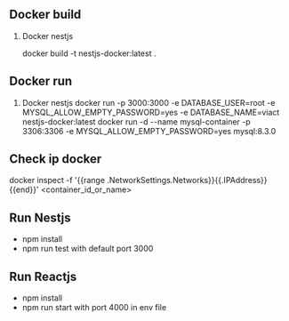 ## Docker build

1. Docker nestjs

   docker build -t nestjs-docker:latest .

## Docker run

1. Docker nestjs
   docker run -p 3000:3000 -e DATABASE_USER=root -e MYSQL_ALLOW_EMPTY_PASSWORD=yes -e DATABASE_NAME=viact nestjs-docker:latest
   docker run -d --name mysql-container -p 3306:3306 -e MYSQL_ALLOW_EMPTY_PASSWORD=yes mysql:8.3.0

## Check ip docker

docker inspect -f '{{range .NetworkSettings.Networks}}{{.IPAddress}}{{end}}' <container_id_or_name>


## Run Nestjs
- npm install
- npm run test with default port 3000

## Run Reactjs
- npm install
- npm run start with port 4000 in env file
